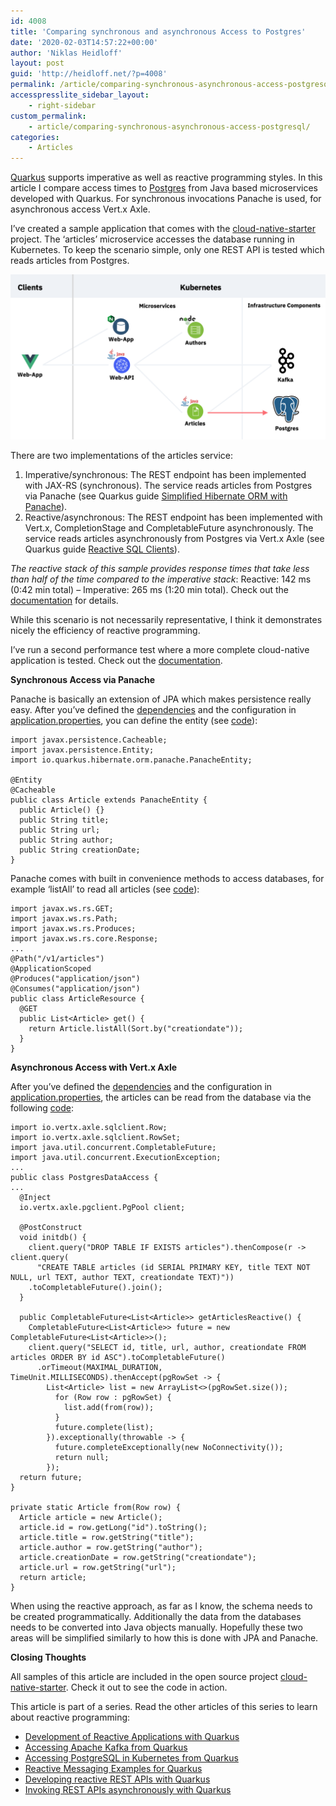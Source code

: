 ```yaml
---
id: 4008
title: 'Comparing synchronous and asynchronous Access to Postgres'
date: '2020-02-03T14:57:22+00:00'
author: 'Niklas Heidloff'
layout: post
guid: 'http://heidloff.net/?p=4008'
permalink: /article/comparing-synchronous-asynchronous-access-postgresql/
accesspresslite_sidebar_layout:
    - right-sidebar
custom_permalink:
    - article/comparing-synchronous-asynchronous-access-postgresql/
categories:
    - Articles
---
```


[Quarkus](https://quarkus.io/) supports imperative as well as reactive programming styles. In this article I compare access times to [Postgres](https://www.postgresql.org/) from Java based microservices developed with Quarkus. For synchronous invocations Panache is used, for asynchronous access Vert.x Axle.

I’ve created a sample application that comes with the [cloud-native-starter](https://github.com/ibm/cloud-native-starter) project. The ‘articles’ microservice accesses the database running in Kubernetes. To keep the scenario simple, only one REST API is tested which reads articles from Postgres.

![image](/assets/img/2020/02/comparison-synch-asynch.png)

There are two implementations of the articles service:

1. Imperative/synchronous: The REST endpoint has been implemented with JAX-RS (synchronous). The service reads articles from Postgres via Panache (see Quarkus guide [Simplified Hibernate ORM with Panache](https://quarkus.io/guides/hibernate-orm-panache)).
2. Reactive/asynchronous: The REST endpoint has been implemented with Vert.x, CompletionStage and CompletableFuture asynchronously. The service reads articles asynchronously from Postgres via Vert.x Axle (see Quarkus guide [Reactive SQL Clients](https://quarkus.io/guides/reactive-sql-clients)).

*The reactive stack of this sample provides response times that take less than half of the time compared to the imperative stack*: Reactive: 142 ms (0:42 min total) – Imperative: 265 ms (1:20 min total). Check out the [documentation](https://github.com/IBM/cloud-native-starter/blob/master/reactive/documentation/LoadTests.md) for details.

While this scenario is not necessarily representative, I think it demonstrates nicely the efficiency of reactive programming.

I’ve run a second performance test where a more complete cloud-native application is tested. Check out the [documentation](https://github.com/IBM/cloud-native-starter/blob/32652f62bb37df481f00ccaa71955c6aff63914b/reactive/documentation/LoadTests.md).

**Synchronous Access via Panache**

Panache is basically an extension of JPA which makes persistence really easy. After you’ve defined the [dependencies](https://github.com/IBM/cloud-native-starter/blob/32652f62bb37df481f00ccaa71955c6aff63914b/reactive/articles-synch/pom.xml#L33-L43) and the configuration in [application.properties](https://github.com/IBM/cloud-native-starter/blob/32652f62bb37df481f00ccaa71955c6aff63914b/reactive/articles-synch/src/main/resources/application.properties), you can define the entity (see [code](https://github.com/IBM/cloud-native-starter/blob/32652f62bb37df481f00ccaa71955c6aff63914b/reactive/articles-synch/src/main/java/com/ibm/articles/Article.java)):

```
import javax.persistence.Cacheable;
import javax.persistence.Entity;
import io.quarkus.hibernate.orm.panache.PanacheEntity;

@Entity
@Cacheable
public class Article extends PanacheEntity {
  public Article() {}
  public String title;
  public String url;
  public String author;
  public String creationDate;
}
```

Panache comes with built in convenience methods to access databases, for example ‘listAll’ to read all articles (see [code](https://github.com/IBM/cloud-native-starter/blob/32652f62bb37df481f00ccaa71955c6aff63914b/reactive/articles-synch/src/main/java/com/ibm/articles/ArticleResource.java)):

```
import javax.ws.rs.GET;
import javax.ws.rs.Path;
import javax.ws.rs.Produces;
import javax.ws.rs.core.Response;
...
@Path("/v1/articles")
@ApplicationScoped
@Produces("application/json")
@Consumes("application/json")
public class ArticleResource {
  @GET
  public List<Article> get() {
    return Article.listAll(Sort.by("creationdate"));
  }
}
```

**Asynchronous Access with Vert.x Axle**

After you’ve defined the [dependencies](https://github.com/IBM/cloud-native-starter/blob/32652f62bb37df481f00ccaa71955c6aff63914b/reactive/articles-reactive/pom.xml#L63) and the configuration in [application.properties](https://github.com/IBM/cloud-native-starter/blob/32652f62bb37df481f00ccaa71955c6aff63914b/reactive/articles-reactive/src/main/resources/application.properties.template), the articles can be read from the database via the following [code](https://github.com/IBM/cloud-native-starter/blob/32652f62bb37df481f00ccaa71955c6aff63914b/reactive/articles-reactive/src/main/java/com/ibm/articles/data/PostgresDataAccess.java#L83):

```
import io.vertx.axle.sqlclient.Row;
import io.vertx.axle.sqlclient.RowSet;
import java.util.concurrent.CompletableFuture;
import java.util.concurrent.ExecutionException;
...
public class PostgresDataAccess {
...
  @Inject
  io.vertx.axle.pgclient.PgPool client;
  
  @PostConstruct
  void initdb() {
    client.query("DROP TABLE IF EXISTS articles").thenCompose(r -> client.query(
      "CREATE TABLE articles (id SERIAL PRIMARY KEY, title TEXT NOT NULL, url TEXT, author TEXT, creationdate TEXT)"))
    .toCompletableFuture().join();
  }

  public CompletableFuture<List<Article>> getArticlesReactive() {
    CompletableFuture<List<Article>> future = new CompletableFuture<List<Article>>();
    client.query("SELECT id, title, url, author, creationdate FROM articles ORDER BY id ASC").toCompletableFuture()
      .orTimeout(MAXIMAL_DURATION, TimeUnit.MILLISECONDS).thenAccept(pgRowSet -> {
        List<Article> list = new ArrayList<>(pgRowSet.size());
          for (Row row : pgRowSet) {
            list.add(from(row));
          }
          future.complete(list);
        }).exceptionally(throwable -> {
          future.completeExceptionally(new NoConnectivity());
          return null;
        });
  return future;
}

private static Article from(Row row) {
  Article article = new Article();
  article.id = row.getLong("id").toString();
  article.title = row.getString("title");
  article.author = row.getString("author");
  article.creationDate = row.getString("creationdate");
  article.url = row.getString("url");
  return article;
}
```

When using the reactive approach, as far as I know, the schema needs to be created programmatically. Additionally the data from the databases needs to be converted into Java objects manually. Hopefully these two areas will be simplified similarly to how this is done with JPA and Panache.

**Closing Thoughts**

All samples of this article are included in the open source project [cloud-native-starter](https://github.com/IBM/cloud-native-starter/tree/master/reactive). Check it out to see the code in action.

This article is part of a series. Read the other articles of this series to learn about reactive programming:

- [Development of Reactive Applications with Quarkus](http://heidloff.net/article-development-reactive-applications-quarkus/)
- [Accessing Apache Kafka from Quarkus](http://heidloff.net/article/accessing-apache-kafka-from-quarkus/)
- [Accessing PostgreSQL in Kubernetes from Quarkus](http://heidloff.net/article/accessing-postgresql-from-quarkus/)
- [Reactive Messaging Examples for Quarkus](http://heidloff.net/article/reactive-messaging-examples-quarkus/)
- [Developing reactive REST APIs with Quarkus](http://heidloff.net/article/developing-reactive-rest-apis-with-quarkus/)
- [Invoking REST APIs asynchronously with Quarkus](http://heidloff.net/article/invoking-rest-apis-asynchronously-with-quarkus/)